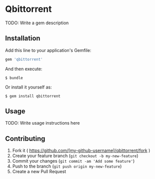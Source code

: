 # Qbittorrent

TODO: Write a gem description

## Installation

Add this line to your application's Gemfile:

```ruby
gem 'qbittorrent'
```

And then execute:

    $ bundle

Or install it yourself as:

    $ gem install qbittorrent

## Usage

TODO: Write usage instructions here

## Contributing

1. Fork it ( https://github.com/[my-github-username]/qbittorrent/fork )
2. Create your feature branch (`git checkout -b my-new-feature`)
3. Commit your changes (`git commit -am 'Add some feature'`)
4. Push to the branch (`git push origin my-new-feature`)
5. Create a new Pull Request
